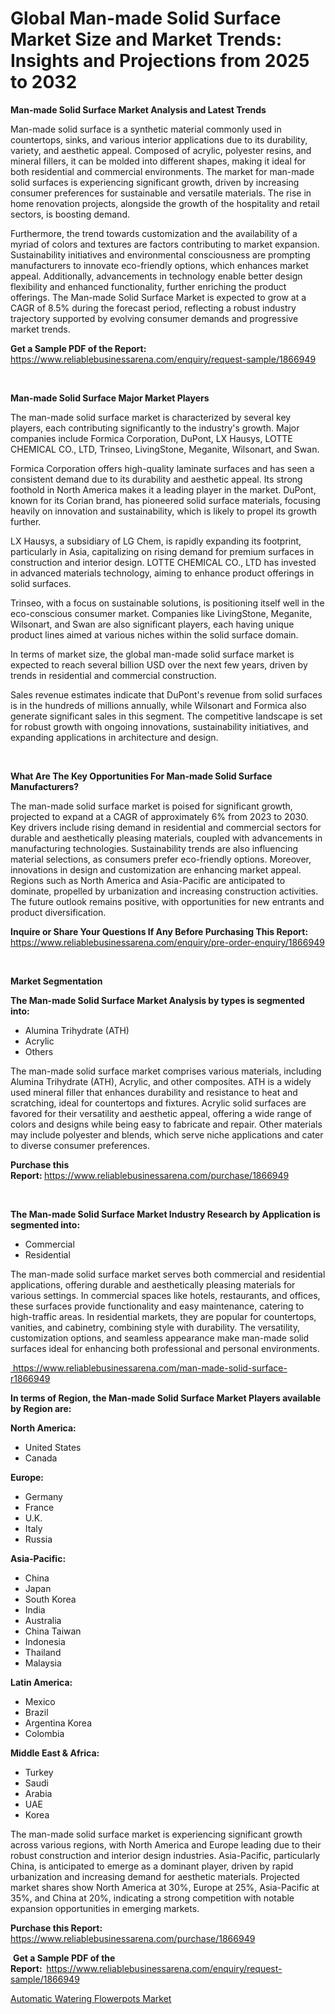 <p><h1>Global Man-made Solid Surface Market Size and Market Trends: Insights and Projections from 2025 to 2032</h1></p><p><strong>Man-made Solid Surface Market Analysis and Latest Trends</strong></p>
<p><p>Man-made solid surface is a synthetic material commonly used in countertops, sinks, and various interior applications due to its durability, variety, and aesthetic appeal. Composed of acrylic, polyester resins, and mineral fillers, it can be molded into different shapes, making it ideal for both residential and commercial environments. The market for man-made solid surfaces is experiencing significant growth, driven by increasing consumer preferences for sustainable and versatile materials. The rise in home renovation projects, alongside the growth of the hospitality and retail sectors, is boosting demand. </p><p>Furthermore, the trend towards customization and the availability of a myriad of colors and textures are factors contributing to market expansion. Sustainability initiatives and environmental consciousness are prompting manufacturers to innovate eco-friendly options, which enhances market appeal. Additionally, advancements in technology enable better design flexibility and enhanced functionality, further enriching the product offerings. The Man-made Solid Surface Market is expected to grow at a CAGR of 8.5% during the forecast period, reflecting a robust industry trajectory supported by evolving consumer demands and progressive market trends.</p></p>
<p><strong>Get a Sample PDF of the Report:&nbsp;</strong> <a href="https://www.reliablebusinessarena.com/enquiry/request-sample/1866949?utm_campaign=2279&utm_medium=2&utm_source=Github&utm_content=ia&utm_term=10022025&utm_id=man-made-solid-surface">https://www.reliablebusinessarena.com/enquiry/request-sample/1866949</a></p>
<p>&nbsp;</p>
<p><strong>Man-made Solid Surface Major Market Players</strong></p>
<p><p>The man-made solid surface market is characterized by several key players, each contributing significantly to the industry's growth. Major companies include Formica Corporation, DuPont, LX Hausys, LOTTE CHEMICAL CO., LTD, Trinseo, LivingStone, Meganite, Wilsonart, and Swan. </p><p>Formica Corporation offers high-quality laminate surfaces and has seen a consistent demand due to its durability and aesthetic appeal. Its strong foothold in North America makes it a leading player in the market. DuPont, known for its Corian brand, has pioneered solid surface materials, focusing heavily on innovation and sustainability, which is likely to propel its growth further. </p><p>LX Hausys, a subsidiary of LG Chem, is rapidly expanding its footprint, particularly in Asia, capitalizing on rising demand for premium surfaces in construction and interior design. LOTTE CHEMICAL CO., LTD has invested in advanced materials technology, aiming to enhance product offerings in solid surfaces.</p><p>Trinseo, with a focus on sustainable solutions, is positioning itself well in the eco-conscious consumer market. Companies like LivingStone, Meganite, Wilsonart, and Swan are also significant players, each having unique product lines aimed at various niches within the solid surface domain.</p><p>In terms of market size, the global man-made solid surface market is expected to reach several billion USD over the next few years, driven by trends in residential and commercial construction. </p><p>Sales revenue estimates indicate that DuPont's revenue from solid surfaces is in the hundreds of millions annually, while Wilsonart and Formica also generate significant sales in this segment. The competitive landscape is set for robust growth with ongoing innovations, sustainability initiatives, and expanding applications in architecture and design.</p></p>
<p>&nbsp;</p>
<p><strong>What Are The Key Opportunities For Man-made Solid Surface Manufacturers?</strong></p>
<p><p>The man-made solid surface market is poised for significant growth, projected to expand at a CAGR of approximately 6% from 2023 to 2030. Key drivers include rising demand in residential and commercial sectors for durable and aesthetically pleasing materials, coupled with advancements in manufacturing technologies. Sustainability trends are also influencing material selections, as consumers prefer eco-friendly options. Moreover, innovations in design and customization are enhancing market appeal. Regions such as North America and Asia-Pacific are anticipated to dominate, propelled by urbanization and increasing construction activities. The future outlook remains positive, with opportunities for new entrants and product diversification.</p></p>
<p><strong>Inquire or Share Your Questions If Any Before Purchasing This Report:</strong> <a href="https://www.reliablebusinessarena.com/enquiry/pre-order-enquiry/1866949?utm_campaign=2279&utm_medium=2&utm_source=Github&utm_content=ia&utm_term=10022025&utm_id=man-made-solid-surface">https://www.reliablebusinessarena.com/enquiry/pre-order-enquiry/1866949</a></p>
<p>&nbsp;</p>
<p><strong>Market Segmentation</strong></p>
<p><strong>The Man-made Solid Surface Market Analysis by types is segmented into:</strong></p>
<p><ul><li>Alumina Trihydrate (ATH)</li><li>Acrylic</li><li>Others</li></ul></p>
<p><p>The man-made solid surface market comprises various materials, including Alumina Trihydrate (ATH), Acrylic, and other composites. ATH is a widely used mineral filler that enhances durability and resistance to heat and scratching, ideal for countertops and fixtures. Acrylic solid surfaces are favored for their versatility and aesthetic appeal, offering a wide range of colors and designs while being easy to fabricate and repair. Other materials may include polyester and blends, which serve niche applications and cater to diverse consumer preferences.</p></p>
<p><strong>Purchase this Report:&nbsp;</strong><a href="https://www.reliablebusinessarena.com/purchase/1866949?utm_campaign=2279&utm_medium=2&utm_source=Github&utm_content=ia&utm_term=10022025&utm_id=man-made-solid-surface">https://www.reliablebusinessarena.com/purchase/1866949</a></p>
<p>&nbsp;</p>
<p><strong>The Man-made Solid Surface Market Industry Research by Application is segmented into:</strong></p>
<p><ul><li>Commercial</li><li>Residential</li></ul></p>
<p><p>The man-made solid surface market serves both commercial and residential applications, offering durable and aesthetically pleasing materials for various settings. In commercial spaces like hotels, restaurants, and offices, these surfaces provide functionality and easy maintenance, catering to high-traffic areas. In residential markets, they are popular for countertops, vanities, and cabinetry, combining style with durability. The versatility, customization options, and seamless appearance make man-made solid surfaces ideal for enhancing both professional and personal environments.</p></p>
<p><a href="https://www.reliablebusinessarena.com/man-made-solid-surface-r1866949?utm_campaign=2279&utm_medium=2&utm_source=Github&utm_content=ia&utm_term=10022025&utm_id=man-made-solid-surface">&nbsp;https://www.reliablebusinessarena.com/man-made-solid-surface-r1866949</a></p>
<p><strong>In terms of Region, the Man-made Solid Surface Market Players available by Region are:</strong></p>
<p>
    <p> <strong> North America: </strong>
        <ul>
            <li>United States</li>
            <li>Canada</li>
        </ul>
        </p> 
    <p> <strong> Europe: </strong>
        <ul>
            <li>Germany</li>
            <li>France</li>
            <li>U.K.</li>
            <li>Italy</li>
            <li>Russia</li>
        </ul>
        </p> 
    <p> <strong> Asia-Pacific: </strong>
        <ul>
            <li>China</li>
            <li>Japan</li>
            <li>South Korea</li>
            <li>India</li>
            <li>Australia</li>
            <li>China Taiwan</li>
            <li>Indonesia</li>
            <li>Thailand</li>
            <li>Malaysia</li>
        </ul>
        </p> 
    <p> <strong> Latin America: </strong>
        <ul>
            <li>Mexico</li>
            <li>Brazil</li>
            <li>Argentina Korea</li>
            <li>Colombia</li>
        </ul>
        </p> 
    <p> <strong> Middle East & Africa: </strong>
        <ul>
            <li>Turkey</li>
            <li>Saudi</li>
            <li>Arabia</li>
            <li>UAE</li>
            <li>Korea</li>
        </ul>
    </p>
    </p>
<p><p>The man-made solid surface market is experiencing significant growth across various regions, with North America and Europe leading due to their robust construction and interior design industries. Asia-Pacific, particularly China, is anticipated to emerge as a dominant player, driven by rapid urbanization and increasing demand for aesthetic materials. Projected market shares show North America at 30%, Europe at 25%, Asia-Pacific at 35%, and China at 20%, indicating a strong competition with notable expansion opportunities in emerging markets.</p></p>
<p><strong>Purchase this Report: </strong><a href="https://www.reliablebusinessarena.com/purchase/1866949?utm_campaign=2279&utm_medium=2&utm_source=Github&utm_content=ia&utm_term=10022025&utm_id=man-made-solid-surface">https://www.reliablebusinessarena.com/purchase/1866949</a></p>
<p>&nbsp;<strong>Get a Sample PDF of the Report:&nbsp;&nbsp;</strong><a href="https://www.reliablebusinessarena.com/enquiry/request-sample/1866949?utm_campaign=2279&utm_medium=2&utm_source=Github&utm_content=ia&utm_term=10022025&utm_id=man-made-solid-surface">https://www.reliablebusinessarena.com/enquiry/request-sample/1866949</a></p>
<p><strong></strong></p>
<p><p><a href="https://github.com/mayabungard8092/Market-Research-Report-List-1/blob/main/automatic-watering-flowerpots-market.md?utm_campaign=2279&utm_medium=2&utm_source=Github&utm_content=ia&utm_term=10022025&utm_id=man-made-solid-surface">Automatic Watering Flowerpots Market</a></p></p>